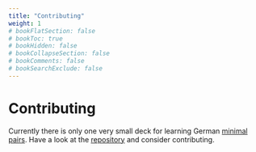 ```yaml
---
title: "Contributing"
weight: 1
# bookFlatSection: false
# bookToc: true
# bookHidden: false
# bookCollapseSection: false
# bookComments: false
# bookSearchExclude: false
---
```


# Contributing

Currently there is only one very small deck for learning German [minimal
pairs](https://en.wikipedia.org/wiki/Minimal_pair). Have a look at the
[repository](https://github.com/anki-langs/de-german) and consider
contributing.
